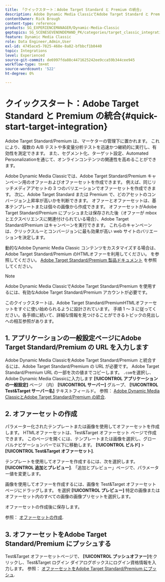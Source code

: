 ```yaml
---
title: 「クイックスタート：Adobe Target Standard と Premium の統合」
description: Adobe Dynamic Media ClassicでAdobe Target Standard と Premium を統合する手法をすぐに使い始めるのに役立つ、Adobe Target Standard と Premium の概要とクイックスタートです。
contentOwner: Rick Brough
content-type: reference
products: SG_EXPERIENCEMANAGER/Dynamic-Media-Classic
geptopics: SG_SCENESEVENONDEMAND_PK/categories/target_classic_integration
feature: Dynamic Media Classic
role: Data Engineer,Admin,User
exl-id: 4745ace5-7825-468e-8a82-bfbbcf1b0440
topic: Integrations
level: Experienced
source-git-commit: de6997fda88c4471625242ee9cca59b344cee945
workflow-type: tm+mt
source-wordcount: '522'
ht-degree: 0%

---
```


# クイックスタート：Adobe Target Standard と Premium の統合{#quick-start-target-integration}

Adobe Target Standard/Premium は、マーケターの管理下に置かれます。 これにより、複数の A/B テストや多変量分析テストを迅速かつ継続的に実行し、有効性を測定できます。 また、セグメント化、ターゲット設定、Automated Personalizationを通じて、オンラインコンテンツの関連性を高めることができます。

Adobe Dynamic Media Classicでは、Adobe Target Standard/Premium キャンペーン用のオファーおよびオファーセットを作成できます。 例えば、同じリッチメディアアセットの 3 つのバリエーションでオファーセットを作成できます。 次に、Adobe Target Standard または Premium で、どのアセットのコンバージョン上昇率が高いかを判断できます。 オファーとオファーセットは、基本テンプレートまたは個々の画像から作成できます。 オファーセットがAdobe Target Standard/Premium にプッシュまたは保存された後（オファーが mbox とエクスペリエンスに関連付けられている場合）、Adobe Target Standard/Premium はキャンペーンを実行できます。 これらのキャンペーンは、クリックスルーとコンバージョンに最も効果が高い web サイトのバリエーションを決定します。

動的なAdobe Dynamic Media Classic コンテンツをカスタマイズする場合は、Adobe Target Standard/Premium のHTMLオファーを利用してください。 を参照してください。 [Adobe Target Standard/Premium 製品ドキュメント](https://experienceleague.adobe.com/en/docs/target) を参照してください。

>[!NOTE]
>
>Adobe Dynamic Media ClassicでAdobe Target Standard/Premium を使用するには、有効なAdobe Target Standard/Premium アカウントが必要です。

このクイックスタートは、Adobe Target Standard/PremiumHTMLオファーセットをすぐに使い始められるように設計されています。 手順 1 ～ 3 に従ってください。各手順に続いて、詳細な情報を見つけることができるトピックの見出しへの相互参照があります。

## 1. アプリケーションの一般設定ページにAdobe Target Standard/Premium の URL を入力します

Adobe Dynamic Media ClassicをAdobe Target Standard/Premium と統合するには、Adobe Target Standard/Premium の URL が必要です。 Adobe Target Standard/Premium URL の一部を次の値までコピーします。 `.com`を選択し、Adobe Dynamic Media Classicに入力します **[!UICONTROL アプリケーションの一般設定]** ページ （内） **[!UICONTROL サーバー]** グループ、 **[!UICONTROL Test&amp;Target サーバー名]** テキストフィールド。 参照： [Adobe Dynamic Media ClassicとAdobe Target Standard/Premium の統合](integrating-dmc-with-target.md#integrating-dmc-with-target).

## 2. オファーセットの作成

パラメーター化されたテンプレートまたは画像を使用してオファーセットを作成します。 HTMLオファーセットは、Test&amp;Target オファーセット ページで作成できます。 このページを開くには、テンプレートまたは画像を選択し、グローバルナビゲーションバーで以下に移動します。 **[!UICONTROL ビルド]** > **[!UICONTROL Test&amp;Target オファーセット]**.

テンプレートを使用してオファーを作成するには、次を選択します。 **[!UICONTROL 追加とプレビュー]**. 「追加とプレビュー」ページで、パラメーター値を変更します。

画像を使用してオファーを作成するには、画像を Test&amp;Target オファーセット ページにドラッグします。 を選択 **[!UICONTROL プレビュー]** 特定の画像またはオファーセット内のすべての画像の画像プリセットを選択します。

オファーセットの作成後に保存します。

参照： [オファーセットの作成](creating-offer-set.md#creating_an_offer_set).

## 3. オファーセットをAdobe Target Standard/Premium にプッシュする

Test&amp;Target オファーセットページで、 **[!UICONTROL プッシュオファー]**&#x200B;をクリックし、Test&amp;Target ログイン ダイアログボックスにログイン資格情報を入力します。 参照： [オファーセットをAdobe Target Standard/Premium にプッシュ](pushing-offer-sets-target.md#pushing_offer_sets_to_target).

